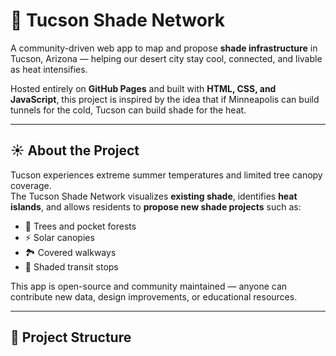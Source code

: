 # 🌵 Tucson Shade Network

A community-driven web app to map and propose **shade infrastructure** in Tucson, Arizona — helping our desert city stay cool, connected, and livable as heat intensifies.

Hosted entirely on **GitHub Pages** and built with **HTML, CSS, and JavaScript**, this project is inspired by the idea that if Minneapolis can build tunnels for the cold, Tucson can build shade for the heat.

---

## ☀️ About the Project

Tucson experiences extreme summer temperatures and limited tree canopy coverage.  
The Tucson Shade Network visualizes **existing shade**, identifies **heat islands**, and allows residents to **propose new shade projects** such as:

- 🌳 Trees and pocket forests  
- ⚡ Solar canopies  
- 🏞️ Covered walkways  
- 🚌 Shaded transit stops  

This app is open-source and community maintained — anyone can contribute new data, design improvements, or educational resources.

---

## 🧱 Project Structure
